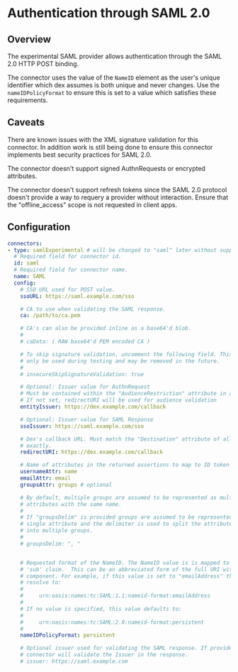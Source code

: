 # Authentication through SAML 2.0

## Overview

The experimental SAML provider allows authentication through the SAML 2.0 HTTP POST binding.

The connector uses the value of the `NameID` element as the user's unique identifier which dex assumes is both unique and never changes. Use the `nameIDPolicyFormat` to ensure this is set to a value which satisfies these requirements.

## Caveats

There are known issues with the XML signature validation for this connector. In addition work is still being done to ensure this connector implements best security practices for SAML 2.0.

The connector doesn't support signed AuthnRequests or encrypted attributes.

The connector doesn't support refresh tokens since the SAML 2.0 protocol doesn't provide a way to requery a provider without interaction. Ensure that the "offline_access" scope is not requested in client apps.

## Configuration

```yaml
connectors:
- type: samlExperimental # will be changed to "saml" later without support for the "samlExperimental" value
  # Required field for connector id.
  id: saml
  # Required field for connector name.
  name: SAML
  config:
    # SSO URL used for POST value.
    ssoURL: https://saml.example.com/sso

    # CA to use when validating the SAML response.
    ca: /path/to/ca.pem

    # CA's can also be provided inline as a base64'd blob.
    #
    # caData: ( RAW base64'd PEM encoded CA )

    # To skip signature validation, uncomment the following field. This should
    # only be used during testing and may be removed in the future.
    #
    # insecureSkipSignatureValidation: true

    # Optional: Issuer value for AuthnRequest
    # Must be contained within the "AudienceRestriction" attribute in all responses
    # If not set, redirectURI will be used for audience validation
    entityIssuer: https://dex.example.com/callback

    # Optional: Issuer value for SAML Response
    ssoIssuer: https://saml.example.com/sso

    # Dex's callback URL. Must match the "Destination" attribute of all responses
    # exactly.
    redirectURI: https://dex.example.com/callback

    # Name of attributes in the returned assertions to map to ID token claims.
    usernameAttr: name
    emailAttr: email
    groupsAttr: groups # optional

    # By default, multiple groups are assumed to be represented as multiple
    # attributes with the same name.
    #
    # If "groupsDelim" is provided groups are assumed to be represented as a
    # single attribute and the delimiter is used to split the attribute's value
    # into multiple groups.
    #
    # groupsDelim: ", "


    # Requested format of the NameID. The NameID value is is mapped to the ID Token
    # 'sub' claim.  This can be an abbreviated form of the full URI with just the last
    # component. For example, if this value is set to "emailAddress" the format will
    # resolve to:
    #
    #     urn:oasis:names:tc:SAML:1.1:nameid-format:emailAddress
    #
    # If no value is specified, this value defaults to:
    #
    #     urn:oasis:names:tc:SAML:2.0:nameid-format:persistent
    #
    nameIDPolicyFormat: persistent

    # Optional issuer used for validating the SAML response. If provided the
    # connector will validate the Issuer in the response.
    # issuer: https://saml.example.com
```
